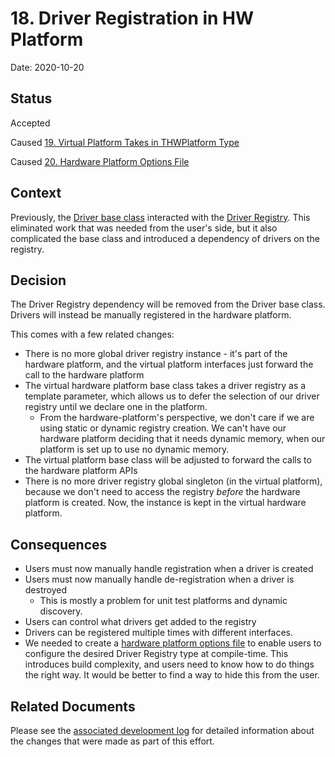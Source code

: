 # 18. Driver Registration in HW Platform

Date: 2020-10-20

## Status

Accepted

Caused [19. Virtual Platform Takes in THWPlatform Type](0019-virtual-platform-takes-in-thwplatform-type.md)

Caused [20. Hardware Platform Options File](0020-hardware-platform-options-file.md)

## Context

Previously, the [Driver base class](../components/core/driver.md) interacted with the [Driver Registry](../components/core/driver_registry.md). This eliminated work that was needed from the user's side, but it also complicated the base class and introduced a dependency of drivers on the registry.

## Decision

The Driver Registry dependency will be removed from the Driver base class. Drivers will instead be manually registered in the hardware platform.

This comes with a few related changes:

- There is no more global driver registry instance - it's part of the hardware platform, and the virtual platform interfaces just forward the call to the hardware platform
- The virtual hardware platform base class takes a driver registry as a template parameter, which allows us to defer the selection of our driver registry until we declare one in the platform. 
    - From the hardware-platform's perspective, we don't care if we are using static or dynamic registry creation. We can't have our hardware platform deciding that it needs dynamic memory, when our platform is set up to use no dynamic memory.
- The virtual platform base class will be adjusted to forward the calls to the hardware platform APIs
- There is no more driver registry global singleton (in the virtual platform), because we don't need to access the registry *before* the hardware platform is created. Now, the instance is kept in the virtual hardware platform.

## Consequences

- Users must now manually handle registration when a driver is created
- Users must now manually handle de-registration when a driver is destroyed
    + This is mostly a problem for unit test platforms and dynamic discovery.
- Users can control what drivers get added to the registry
- Drivers can be registered multiple times with different interfaces.
- We needed to create a [hardware platform options file](0020-hardware-platform-options-file.md) to enable users to configure the desired Driver Registry type at compile-time. This introduces build complexity, and users need to know how to do things the right way. It would be better to find a way to hide this from the user.

## Related Documents

Please see the [associated development log](../../development/logs/20201020_driver_registry_redesign.md) for detailed information about the changes that were made as part of this effort.
